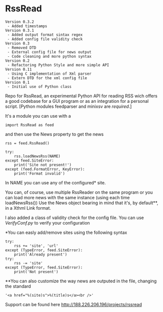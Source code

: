 RssRead
=======

    Version 0.3.2
     - Added timestamps 
    Version 0.3.1
     - Added output format sintax regex
     - Added config file validity check
    Version 0.3
     - Removed DTD
     - External config file for news output
     - Code cleaning and more python syntax
    Version 0.2
     - Refactoring Python Style and more simple API
    Version 0.11
     - Using C implementation of Xml parser
     - Extern DTD for the xml config file
    Version 0.1
     - Initial use of Python class

Repo for RssRead, an experimental Python API for reading RSS wich offers a good codebase for a GUI program
or as an integration for a personal script. 
[Python modules feedparser and minixsv are *required*.]

It's a module you can use with a 

    import RssRead as feed
    
    
and then use the News property to get the news

    rss = feed.RssRead() 
    
    try:
        rss.loadNewsRss(NAME)
    except feed.SiteError:
        print('Site not present!')
    except (feed.FormatError, KeyError):
        print('Format invalid')


In NAME you can use any of the configured* site.

You can, of course, use multiple RssReader on the same program or you can load more news with the same instance (using each time loadNewsRss())
Use the News object bearing in mind that it's, by default**, in a Xthml Link format.

I also added a class of validity check for the config file. 
You can use *VerifyConf.py* to verify your configuration
    

*You can easly add/remove sites using the following syntax

    try:
        rss += 'site', 'url'
    except (TypeError, feed.SiteError):
        print('Already present')
    try:
        rss -= 'site'
    except (TypeError, feed.SiteError):
        print('Not present')
    
**You can also customize the way news are outputed in the file, changing the standard

    '<a href="%(site)s">%(title)s</a><br />'


Support can be found here http://188.226.206.196/projects/rssread
